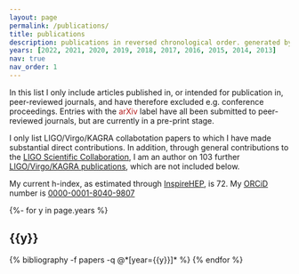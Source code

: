 ```yaml
---
layout: page
permalink: /publications/
title: publications
description: publications in reversed chronological order. generated by jekyll-scholar.
years: [2022, 2021, 2020, 2019, 2018, 2017, 2016, 2015, 2014, 2013]
nav: true
nav_order: 1
---
```


In this list I only include articles published in, or intended for publication in, peer-reviewed journals, and have therefore excluded e.g. conference proceedings.
Entries with the <font color=#b31a1b>arXiv</font> label have all been submitted to peer-reviewed journals, but are currently in a pre-print stage.

I only list LIGO/Virgo/KAGRA collabotation papers to which I have made substantial direct contributions.
In addition, through general contributions to the [LIGO Scientific Collaboration](https://www.ligo.org/index.php), I am an author on 103 further [LIGO/Virgo/KAGRA publications](https://pnp.ligo.org/ppcomm/Papers.html), which are not included below.

My current h-index, as estimated through [InspireHEP](https://inspirehep.net/authors/1277727), is 72.
My [ORCiD](https://orcid.org/) number is [0000-0001-8040-9807](https://orcid.org/0000-0001-8040-9807)


<!-- _pages/publications.md -->
<div class="publications">

{%- for y in page.years %}
  <h2 class="year">{{y}}</h2>
  {% bibliography -f papers -q @*[year={{y}}]* %}
{% endfor %}

</div>
